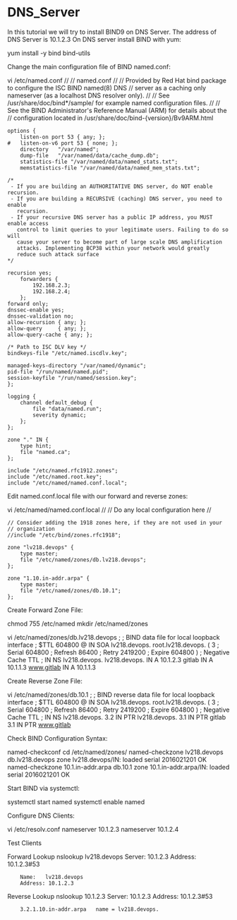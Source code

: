 # DNS_Server
In this tutorial we will try to install BIND9 on DNS Server.
The address of DNS Server is 10.1.2.3
On DNS server install BIND with yum:

yum install -y bind bind-utils

Change the main configuration file of BIND named.conf:

vi /etc/named.conf
    //
    // named.conf
    //
    // Provided by Red Hat bind package to configure the ISC BIND named(8) DNS
    // server as a caching only nameserver (as a localhost DNS resolver only).
    //
    // See /usr/share/doc/bind*/sample/ for example named configuration files.
    //
    // See the BIND Administrator's Reference Manual (ARM) for details about the
    // configuration located in /usr/share/doc/bind-{version}/Bv9ARM.html

    options {
        listen-on port 53 { any; };
    #   listen-on-v6 port 53 { none; };
        directory   "/var/named";
        dump-file   "/var/named/data/cache_dump.db";
        statistics-file "/var/named/data/named_stats.txt";
        memstatistics-file "/var/named/data/named_mem_stats.txt";

    /*
     - If you are building an AUTHORITATIVE DNS server, do NOT enable recursion.
     - If you are building a RECURSIVE (caching) DNS server, you need to enable
       recursion.
     - If your recursive DNS server has a public IP address, you MUST enable access
       control to limit queries to your legitimate users. Failing to do so will
       cause your server to become part of large scale DNS amplification
       attacks. Implementing BCP38 within your network would greatly
       reduce such attack surface
    */

    recursion yes;
        forwarders {
            192.168.2.3;
            192.168.2.4;
        };
    forward only;
    dnssec-enable yes;
    dnssec-validation no;
    allow-recursion { any; };
    allow-query     { any; };
    allow-query-cache { any; };

    /* Path to ISC DLV key */
    bindkeys-file "/etc/named.iscdlv.key";

    managed-keys-directory "/var/named/dynamic";
    pid-file "/run/named/named.pid";
    session-keyfile "/run/named/session.key";
    };

    logging {
        channel default_debug {
            file "data/named.run";
            severity dynamic;
        };
    };

    zone "." IN {
        type hint;
        file "named.ca";
    };

    include "/etc/named.rfc1912.zones";
    include "/etc/named.root.key";
    include "/etc/named/named.conf.local";

Edit named.conf.local file with our forward and reverse zones:

vi /etc/named/named.conf.local
    //
    // Do any local configuration here
    //

    // Consider adding the 1918 zones here, if they are not used in your
    // organization
    //include "/etc/bind/zones.rfc1918";

    zone "lv218.devops" {
        type master;
        file "/etc/named/zones/db.lv218.devops";
    };

    zone "1.10.in-addr.arpa" {
        type master;
        file "/etc/named/zones/db.10.1";
    };

Create Forward Zone File:

chmod 755 /etc/named
mkdir /etc/named/zones

vi /etc/named/zones/db.lv218.devops
    ;
    ; BIND data file for local loopback interface
    ;
    $TTL    604800
    @   IN  SOA     lv218.devops. root.lv218.devops. (
                          3         ; Serial
                     604800         ; Refresh
                      86400         ; Retry
                    2419200         ; Expire
                     604800 )   ; Negative Cache TTL
    ;
                      IN      NS      lv218.devops.
    lv218.devops.     IN      A       10.1.2.3
    gitlab            IN      A       10.1.1.3
    www.gitlab        IN      A       10.1.1.3

Create Reverse Zone File:

vi /etc/named/zones/db.10.1
    ;
    ; BIND reverse data file for local loopback interface
    ;
    $TTL    604800
    @   IN  SOA        lv218.devops. root.lv218.devops. (
                          3         ; Serial
                     604800         ; Refresh
                      86400         ; Retry
                    2419200         ; Expire
                     604800 )   ; Negative Cache TTL
    ;
            IN    NS      lv218.devops.
    3.2     IN    PTR     lv218.devops.
    3.1     IN    PTR     gitlab
    3.1     IN    PTR     www.gitlab

Check BIND Configuration Syntax:

named-checkconf
cd /etc/named/zones/
named-checkzone lv218.devops db.lv218.devops
    zone lv218.devops/IN: loaded serial 2016021201
    OK
named-checkzone 10.1.in-addr.arpa db.10.1
    zone 10.1.in-addr.arpa/IN: loaded serial 2016021201
    OK

Start BIND via systemctl:

systemctl start named
systemctl enable named

Configure DNS Clients:

vi /etc/resolv.conf
    nameserver 10.1.2.3
    nameserver 10.1.2.4

Test Clients

Forward Lookup
    nslookup lv218.devops
        Server:     10.1.2.3
        Address:    10.1.2.3#53

        Name:   lv218.devops
        Address: 10.1.2.3

Reverse Lookup
    nslookup 10.1.2.3
        Server:     10.1.2.3
        Address:    10.1.2.3#53

        3.2.1.10.in-addr.arpa   name = lv218.devops.

